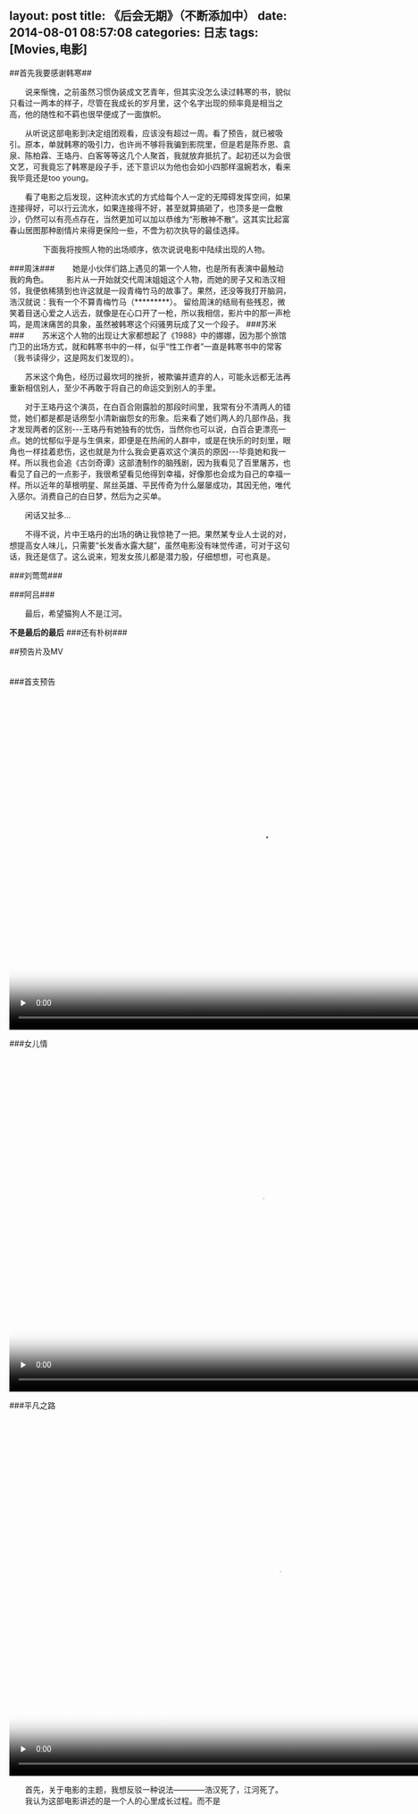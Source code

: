 layout: post
title: 《后会无期》（不断添加中）
date: 2014-08-01 08:57:08
categories: 日志
tags: [Movies,电影]
---
##首先我要感谢韩寒##
<!--more-->

&emsp;&emsp;说来惭愧，之前虽然习惯伪装成文艺青年，但其实没怎么读过韩寒的书，貌似只看过一两本的样子，尽管在我成长的岁月里，这个名字出现的频率竟是相当之高，他的随性和不羁也很早便成了一面旗帜。

&emsp;&emsp;从听说这部电影到决定组团观看，应该没有超过一周。看了预告，就已被吸引。原本，单就韩寒的吸引力，也许尚不够将我骗到影院里，但是若是陈乔恩、袁泉、陈柏霖、王珞丹、白客等等这几个人聚首，我就放弃抵抗了。起初还以为会很文艺，可我竟忘了韩寒是段子手，还下意识以为他也会如小四那样温婉若水，看来我毕竟还是too young。

&emsp;&emsp;看了电影之后发现，这种流水式的方式给每个人一定的无障碍发挥空间，如果连接得好，可以行云流水，如果连接得不好，甚至就算搞砸了，也顶多是一盘散沙，仍然可以有亮点存在，当然更加可以加以恭维为“形散神不散”。这其实比起富春山居图那种剧情片来得更保险一些，不啻为初次执导的最佳选择。

&emsp;&emsp;
&emsp;&emsp;下面我将按照人物的出场顺序，依次说说电影中陆续出现的人物。

###周沫###
&emsp;&emsp;她是小伙伴们路上遇见的第一个人物，也是所有表演中最触动我的角色。
&emsp;&emsp;影片从一开始就交代周沫姐姐这个人物，而她的房子又和浩汉相邻，我便依稀猜到也许这就是一段青梅竹马的故事了。果然，还没等我打开脑洞，浩汉就说：我有一个不算青梅竹马（*********）。
留给周沫的结局有些残忍，微笑着目送心爱之人远去，就像是在心口开了一枪，所以我相信，影片中的那一声枪鸣，是周沫痛苦的具象，虽然被韩寒这个闷骚男玩成了又一个段子。
###苏米###
&emsp;&emsp;苏米这个人物的出现让大家都想起了《1988》中的娜娜，因为那个旅馆门卫的出场方式，就和韩寒书中的一样，似乎“性工作者”一直是韩寒书中的常客（我书读得少，这是网友们发现的）。

&emsp;&emsp;苏米这个角色，经历过最坎坷的挫折，被欺骗并遗弃的人，可能永远都无法再重新相信别人，至少不再敢于将自己的命运交到别人的手里。

&emsp;&emsp;对于王珞丹这个演员，在白百合刚露脸的那段时间里，我常有分不清两人的错觉，她们都是都是话痨型小清新幽怨女的形象。后来看了她们两人的几部作品，我才发现两者的区别---王珞丹有她独有的忧伤，当然你也可以说，白百合更漂亮一点。她的忧郁似乎是与生俱来，即便是在热闹的人群中，或是在快乐的时刻里，眼角也一样挂着悲伤，这也就是为什么我会更喜欢这个演员的原因---毕竟她和我一样。所以我也会追《古剑奇谭》这部渣制作的脑残剧，因为我看见了百里屠苏，也看见了自己的一点影子，我很希望看见他得到幸福，好像那也会成为自己的幸福一样。所以近年的草根明星、屌丝英雄、平民传奇为什么屡屡成功，其因无他，唯代入感尔。消费自己的白日梦，然后为之买单。

&emsp;&emsp;闲话又扯多...

&emsp;&emsp;不得不说，片中王珞丹的出场的确让我惊艳了一把。果然某专业人士说的对，想提高女人味儿，只需要“长发香水露大腿”，虽然电影没有味觉传递，可对于这句话，我还是信了。这么说来，短发女孩儿都是潜力股，仔细想想，可也真是。

###刘莺莺###

###阿吕###


&emsp;&emsp;最后，希望猫狗人不是江河。


**不是最后的最后**
###还有朴树###

##预告片及MV
<br/>
<br/>
<br/>
###首支预告

<video controls preload="none" width="900" height="600" poster="http://photo4blog.qiniudn.com/The_Continent_Trailer.png">
 <source src="http://video4blog.qiniudn.com/The_Continent_Trailer.mp4" type='video/mp4'>
</video>

<br/>

###女儿情

<video controls preload="none" width="900" height="600" poster="http://photo4blog.qiniudn.com/The_Continent_Enamoured.png">
 <source src="http://video4blog.qiniudn.com/The_Continent_Enamoured.mp4" type='video/mp4'>
</video>

<br/>

###平凡之路

<video controls preload="none" width="960" height="640" poster="http://photo4blog.qiniudn.com/The_Continent_Platitude.png">
 <source src="http://video4blog.qiniudn.com/The_Continent_Platitude.mp4" type='video/mp4'>
</video>


&emsp;&emsp;首先，关于电影的主题，我想反驳一种说法————浩汉死了，江河死了。
&emsp;&emsp;我认为这部电影讲述的是一个人的心里成长过程。而不是